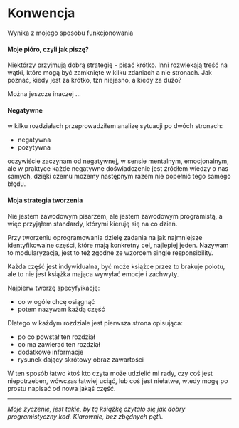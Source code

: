 # Konwencja
Wynika z mojego sposobu funkcjonowania


#### Moje pióro, czyli jak piszę?

Niektórzy przyjmują dobrą strategię - pisać krótko.
Inni rozwlekają treść na wątki, które mogą być zamknięte w kilku zdaniach a nie stronach.
Jak poznać, kiedy jest za krótko, tzn niejasno, a kiedy za dużo?

Można jeszcze inaczej ...


#### Negatywne

w kilku rozdziałach przeprowadziłem analizę sytuacji po dwóch stronach:
+ negatywna
+ pozytywna 

oczywiście zaczynam od negatywnej, w sensie mentalnym, emocjonalnym, ale w praktyce
każde negatywne doświadczenie jest źródłem wiedzy o nas samych, dzięki czemu możemy następnym razem 
nie popełnić tego samego błędu.


#### Moja strategia tworzenia



Nie jestem zawodowym pisarzem, ale jestem zawodowym programistą, a więc przyjąłem standardy, którymi kieruję się na co dzień.

Przy tworzeniu oprogramowania dzielę zadania na jak najmniejsze identyfikowalne części, które mają konkretny cel, najlepiej jeden.
Nazywam to modularyzacja, jest to też zgodne ze wzorcem single responsibility.

Każda część jest indywidualna, być może książce przez to brakuje polotu, ale to nie jest książka mająca wywyłać emocje i zachwyty.

Najpierw tworzę specyfyikację:

+ co w ogóle chcę osiągnąć
+ potem nazywam każdą część

Dlatego w każdym rozdziale jest pierwsza strona opisująca:

+ po co powstał ten rozdział
+ co ma zawierać ten rozdział
+ dodatkowe informacje
+ rysunek dający skrótowy obraz zawartości 

W ten sposób łatwo ktoś kto czyta może udzielić mi rady, czy coś jest niepotrzeben, wówczas łatwiej uciąć,
lub coś jest niełatwe, wtedy mogę po prostu napisać od nowa jakąś część.



---
*Moje życzenie, jest takie, by tą książkę czytało się jak dobry programistyczny kod.
Klarownie, bez zbędnych pętli.*

